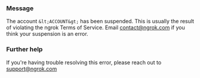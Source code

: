 
### Message
The account `&lt;ACCOUNT&gt;` has been suspended. This is usually the result of violating the ngrok Terms of Service. Email contact@ngrok.com if you think your suspension is an error.

### Further help
If you're having trouble resolving this error, please reach out to [support@ngrok.com](mailto:support@ngrok.com?subject=Help%20with%20ERR_NGROK_205)


